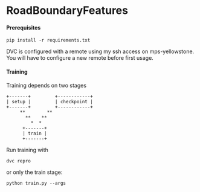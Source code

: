 # RoadBoundaryFeatures  
#### Prerequisites
```console
pip install -r requirements.txt
```

DVC is configured with a remote using my ssh access on mps-yellowstone. You will have to configure a new remote before first usage.

#### Training

Training depends on two stages  

	+-------+         +------------+  
	| setup |         | checkpoint |  
	+-------+         +------------+  
		 **        **  
		   **    **  
		     *  *  
		  +-------+  
		  | train |  
		  +-------+  

Run training with

```console
dvc repro
```
or only the train stage:
```console
python train.py --args
```

